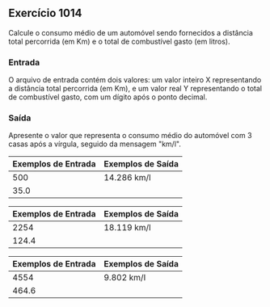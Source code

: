 ## Exercício 1014
                              
Calcule o consumo médio de um automóvel sendo fornecidos a distância total percorrida (em Km) e o total de combustível gasto (em litros).

### Entrada
O arquivo de entrada contém dois valores: um valor inteiro X representando a distância total percorrida (em Km), e um valor real Y representando o total de combustível gasto, com um dígito após o ponto decimal.

### Saída
Apresente o valor que representa o consumo médio do automóvel com 3 casas após a vírgula, seguido da mensagem "km/l".

| Exemplos de Entrada | Exemplos de Saída |
| --- | --- |
| 500 | 14.286 km/l |
| 35.0 | |

| Exemplos de Entrada | Exemplos de Saída |
| --- | --- |
| 2254 | 18.119 km/l          |
| 124.4 | |

| Exemplos de Entrada | Exemplos de Saída |
| --- | --- |
| 4554 | 9.802 km/l         |
| 464.6|  |